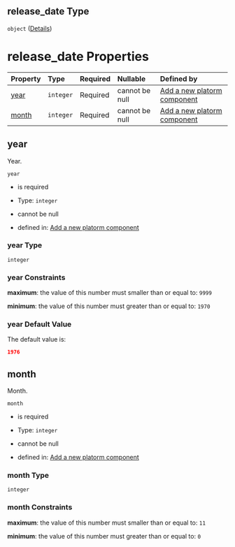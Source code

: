 ## release\_date Type

`object` ([Details](add-platform-component-properties-release_date.md))

# release\_date Properties

| Property        | Type      | Required | Nullable       | Defined by                                                                                                                                                                |
| :-------------- | :-------- | :------- | :------------- | :------------------------------------------------------------------------------------------------------------------------------------------------------------------------ |
| [year](#year)   | `integer` | Required | cannot be null | [Add a new platorm component](add-platform-component-properties-release_date-properties-year.md "add-platform-component.json#/properties/release_date/properties/year")   |
| [month](#month) | `integer` | Required | cannot be null | [Add a new platorm component](add-platform-component-properties-release_date-properties-month.md "add-platform-component.json#/properties/release_date/properties/month") |

## year

Year.

`year`

*   is required

*   Type: `integer`

*   cannot be null

*   defined in: [Add a new platorm component](add-platform-component-properties-release_date-properties-year.md "add-platform-component.json#/properties/release_date/properties/year")

### year Type

`integer`

### year Constraints

**maximum**: the value of this number must smaller than or equal to: `9999`

**minimum**: the value of this number must greater than or equal to: `1970`

### year Default Value

The default value is:

```json
1976
```

## month

Month.

`month`

*   is required

*   Type: `integer`

*   cannot be null

*   defined in: [Add a new platorm component](add-platform-component-properties-release_date-properties-month.md "add-platform-component.json#/properties/release_date/properties/month")

### month Type

`integer`

### month Constraints

**maximum**: the value of this number must smaller than or equal to: `11`

**minimum**: the value of this number must greater than or equal to: `0`
